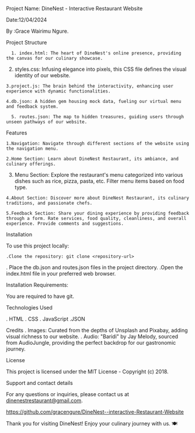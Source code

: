  Project Name: DineNest - Interactive Restaurant Website

Date:12/04/2024

By :Grace Wairimu Ngure.

Project Structure

      1. index.html: The heart of DineNest's online presence, providing the canvas for our culinary showcase.

   2. styles.css: Infusing elegance into pixels, this CSS file defines the visual identity of our website.

    3.project.js: The brain behind the interactivity, enhancing user experience with dynamic functionalities.

    4.db.json: A hidden gem housing mock data, fueling our virtual menu and feedback system.
    
      5. routes.json: The map to hidden treasures, guiding users through unseen pathways of our website.

Features

    1.Navigation: Navigate through different sections of the website using the navigation menu.

    2.Home Section: Learn about DineNest Restaurant, its ambiance, and culinary offerings.

   3. Menu Section: Explore the restaurant's menu categorized into various dishes such as rice, pizza, pasta, etc. Filter menu items based on food type.

    4.About Section: Discover more about DineNest Restaurant, its culinary traditions, and passionate chefs.

    5.Feedback Section: Share your dining experience by providing feedback through a form. Rate services, food quality, cleanliness, and overall experience. Provide comments and suggestions.
    
Installation

To use this project locally:

    .Clone the repository: git clone <repository-url>
   . Place the db.json and routes.json files in the project directory.
    .Open the index.html file in your preferred web browser.

Installation Requirements:
 
You are required to have git.

Technologies Used

   . HTML
   . CSS
   . JavaScript
    .JSON

Credits
   . Images: Curated from the depths of Unsplash and Pixabay, adding visual richness to our website.
   . Audio: "Baridi" by Jay Melody, sourced from AudioJungle, providing the perfect backdrop for our gastronomic journey.


License

This project is licensed under the MIT License -  Copyright (c) 2018.
  
Support and contact details

For any questions or inquiries, please contact us at dinenestrestaurant@gmail.com.

https://github.com/gracengure/DineNest--interactive-Restaurant-Website
 
Thank you for visiting DineNest! Enjoy your culinary journey with us. 🍽️
